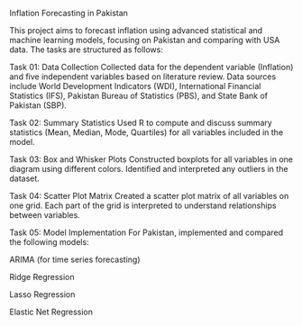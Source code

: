 Inflation Forecasting in  Pakistan 


This project aims to forecast inflation using advanced statistical and machine learning models, focusing on Pakistan and comparing with USA data. The tasks are structured as follows:

 Task 01: Data Collection
Collected data for the dependent variable (Inflation) and five independent variables based on literature review. Data sources include World Development Indicators (WDI), International Financial Statistics (IFS), Pakistan Bureau of Statistics (PBS), and State Bank of Pakistan (SBP).

 Task 02: Summary Statistics
Used R to compute and discuss summary statistics (Mean, Median, Mode, Quartiles) for all variables included in the model.

 Task 03: Box and Whisker Plots
Constructed boxplots for all variables in one diagram using different colors. Identified and interpreted any outliers in the dataset.

 Task 04: Scatter Plot Matrix
Created a scatter plot matrix of all variables on one grid. Each part of the grid is interpreted to understand relationships between variables.

 Task 05: Model Implementation
For Pakistan, implemented and compared the following models:

ARIMA (for time series forecasting)

Ridge Regression

Lasso Regression

Elastic Net Regression
